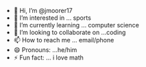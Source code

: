 - 👋 Hi, I’m @jmoorer17
- 👀 I’m interested in ... sports
- 🌱 I’m currently learning ... computer science
- 💞️ I’m looking to collaborate on ...coding
- 📫 How to reach me ... email/phone
- 😄 Pronouns: ...he/him
- ⚡ Fun fact: ... i love math

<!---
jmoorer17/jmoorer17 is a ✨ special ✨ repository because its `README.md` (this file) appears on your GitHub profile.
You can click the Preview link to take a look at your changes.
--->

